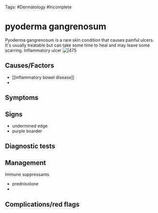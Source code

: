 Tags: #Dermatology #Incomplete 

# pyoderma gangrenosum

Pyoderma gangrenosum is a rare skin condition that causes painful ulcers. It's usually treatable but can take some time to heal and may leave some scarring. Inflammatory ulcer
![|475](https://i.imgur.com/LWsBEPf.jpg)

## Causes/Factors

- [[inflammatory bowel disease]]
-

## Symptoms

## Signs

- undermined edge
- purple boarder

## Diagnostic tests

## Management

Immune suppressants

- prednisolone
-

## Complications/red flags

